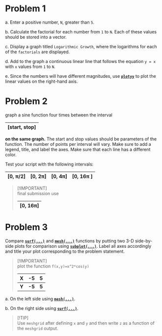 # Problem 1
a. Enter a positive number, ```N```, greater than ```5```.

b. Calculate the factorial for each number from ```1``` to ```N```. Each of these values should be
stored into a vector.

c. Display a graph titled ```Logarithmic Growth```, where the logarithms for each of the
```factorials``` are displayed.

d. Add to the graph a continuous linear line that follows the equation `y = x` with `x` values
from `1` to `N`.

e. Since the numbers will have different magnitudes, use [**`plotyy`**](https://www.mathworks.com/help/matlab/ref/plotyy.html) to plot the linear values on
the right-hand axis.

# Problem 2
graph a sine function four times between the interval 

| [start, stop] |
|:-------------:|

**on the same graph.** The start and stop values should be parameters of the function. The number of
points per interval will vary. Make sure to add a legend, title, and label the  axes. Make sure that each line has a different color.

Test your script with the following intervals:

|   [0, π/2]   |   [0, 2π]    |   [0, 4π]    |   [0, 16π ]   |
|:------------:|:------------:|:------------:|:-------------:|


> \[!IMPORTANT]\
> final submission use
> 
> | [0, 16π] |
> |:--------:|

# Problem 3
Compare [**`surf(...)`**](https://www.mathworks.com/help/matlab/ref/surf.html) and [**`mesh(...)`**](https://www.mathworks.com/help/matlab/ref/mesh.html) functions by putting two 3-D
side-by-side plots for comparison using [**`subplot(...)`**](https://www.mathworks.com/help/matlab/ref/subplot.html). Label all axes accordingly and title your plot corresponding to the problem statement.

> \[!IMPORTANT]\
> plot the function `f(x,y)=x^2*cos(y)`
> 
> |   X   |   -5   |   5   |
> |:-----:|:------:|:-----:|
> | **Y** | **-5** | **5** |

a. On the left side using [**`mesh(...)`**](https://www.mathworks.com/help/matlab/ref/mesh.html).

b. On the right side using [**`surf(...)`**](https://www.mathworks.com/help/matlab/ref/surf.html).
> \[!TIP]\
> Use `meshgrid` after defining `x` and `y` and then write `z` as a function of the `meshgrid` output.


